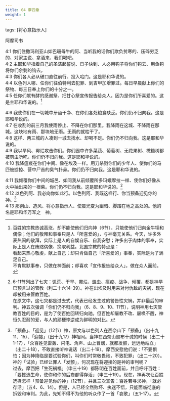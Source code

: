 ```yaml
---
title: 04 摩四章
weight: 1
---
```



tags: [将心意指示人]

阿摩司书


4:1 你们住撒玛利亚山如巴珊母牛的阿、当听我的话你们欺负贫寒的、压碎穷乏的、对家主说、拿酒来、我们喝吧。  
4:2 主耶和华指着自己的圣洁起誓说、日子快到、人必用钩子将你们钩去、用鱼钩将你们余剩的钩去。  
4:3 你们各人必从破口直往前行、投入哈门。这是耶和华说的。  
4:4 以色列人哪、任你们往伯特利去犯罪、到吉甲加增罪过。每日早晨献上你们的祭物、每三日奉上你们的十分之一。  
4:5 任你们献有酵的感谢祭、把甘心祭宣传报告给众人。因为是你们所喜爱的。这是主耶和华说的。[^1]  

4:6 我使你们在一切城中牙齿干净、在你们各处粮食缺乏。你们仍不归向我。这是耶和华说的。  
4:7 在收割的前三月我使雨停止、不降在你们那里。我降雨在这城、不降雨在那城。这块地有雨、那块地无雨。无雨的就枯干了。  
4:8 这样、两三城的人凑到一城去找水、却喝不足。你们仍不归向我。这是耶和华说的。  
4:9 我以旱风、霉烂攻击你们。你们园中许多菜蔬、葡萄树、无花果树、橄榄树都被剪虫所吃。你们仍不归向我。这是耶和华说的。  
4:10 我降瘟疫在你们中间、像在埃及一样。用刀杀戮你们的少年人、使你们的马匹被掳掠、营中尸首的臭气扑鼻。你们仍不归向我。这是耶和华说的。  

4:11 我倾覆你们中间的城邑、如同我从前倾覆所多玛蛾摩拉一样、使你们好像从火中抽出来的一根柴。你们仍不归向我。这是耶和华说的。[^2]  
4:12 以色列阿、我必向你如此行。以色列阿、我既这样行、你当预备迎见你的　神。[^3]  
4:13 那创山、造风、将心意指示人、使晨光变为幽暗、脚踏在地之高处的。他的名是耶和华万军之　神。

[^1]: 百姓的宗教热诚高涨，却不能使他们归向神（6节），只能使他们归向金牛犊和偶像；他们的敬拜和事奉只是人「所喜爱的」，与神毫无关系。今天，许多外表热闹的敬拜，实际上是人的自娱自乐、自我安慰；许多出于肉体的事奉，实际上是人在贿赂偶像、换取利益。北国宗教的特点是：  
看起来热心敬虔，献上自己；却只肯做自己「所喜爱的」事奉，实际是为了满足自己。  
不肯默默事奉，只做在神面前；却喜欢「宣传报告给众人」，做在众人面前。  
[^2]: 6-11节列出了七灾：饥荒、干旱、霉烂、蝗虫、瘟疫、战争、倾覆，都是神早已预言过的管教（利二十六14-39）。神在出埃及时用来对付仇敌的灾祸，现在却被用来管教百姓。  
在原文中，这七灾都是过去式，代表已经发生过的警告性灾祸，并非最后的审判。神五次强调「你们仍不归向我」（6、8、9、10、11节），说明神用七灾管教百姓的目的，是为了使百姓回转归向祂。但百姓却屡教不改、屡唤不醒，神恒久忍耐的爱，与人的顽梗悖逆成为鲜明的对比。  
[^3]: 「预备」、「迎见」（12节）神，原文与以色列人在西奈山下「预备」（出十九11、15）、「迎接」（出十九17）神相同。当神在西奈山颁布十诫的时候（出二十1-17），「众百姓见雷轰、闪电、角声、山上冒烟，就都发颤，远远地站立」（出二十18），不敢直接听神说话（出二十19）。摩西安慰他们说：「不要惧怕；因为神降临是要试验你们，叫你们时常敬畏祂，不致犯罪」（出二十20）。神的「试验」已经让罪人「发颤」，何况现在将迎接的是神的审判呢？  
过去，摩西把「生死祸福」（申三十19）都陈明在百姓面前，并且呼吁百姓：「要拣选生命，使你和你的后裔都得存活」（申三十19）。现在，神再次让百姓选择怎样「预备迎见你的神」（12节），并且三次宣告：百姓若寻求神，「就必存活」（五4、6、14）。但是，人已经全然败坏、执迷不悟，只能面临彻底的拆毁和审判。为此，先知不得不为他的听众作了一首「哀歌」（五1-17）。  
[^4]: 上帝乐意将祂的心意启示给人。  
[阿摩司书第4章逐节注解、祷读](https://cmcbiblereading.com/2016/10/04/%e9%98%bf%e6%91%a9%e5%8f%b8%e4%b9%a6%e7%ac%ac4%e7%ab%a0%e9%80%90%e8%8a%82%e6%b3%a8%e8%a7%a3%e3%80%81%e7%a5%b7%e8%af%bb/)